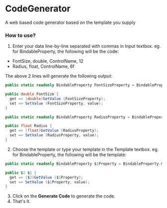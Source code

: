 # CodeGenerator
A web based code generator based on the template you supply


### How to use?
1. Enter your data line-by-line separated with commas in Input textbox. eg. for BindableProperty, the following will be the code:
- FontSize, double, ControlName, 12
- Radius, float, ControlName, 6f

The above 2 lines will generate the following output:
```C#
public static readonly BindableProperty FontSizeProperty = BindableProperty.Create ("FontSize", typeof(double), typeof(ControlName), 12);

public double FontSize {
  get => (double)GetValue (FontSizeProperty);
  set => SetValue (FontSizeProperty, value);
}

public static readonly BindableProperty RadiusProperty = BindableProperty.Create ("Radius", typeof(float), typeof(ControlName), 6f);

public float Radius {
  get => (float)GetValue (RadiusProperty);
  set => SetValue (RadiusProperty, value);
}
```

2. Choose the template or type your template in the Template textbox. eg. for BindableProperty, the following will be the template:
```C#
public static readonly BindableProperty $1Property = BindableProperty.Create ("$1", typeof($2), typeof($3), $4);

public $2 $1 {
  get => ($2)GetValue ($1Property);
  set => SetValue ($1Property, value);
}
```
3. Click on the **Generate Code** to generate the code.
4. That's it.
